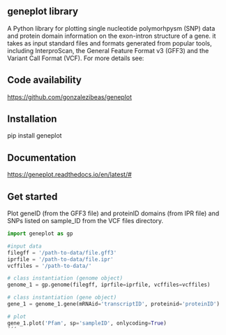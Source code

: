 ## geneplot library

A Python library for plotting single nucleotide polymorhpysm (SNP) data and 
protein domain information on the exon-intron structure of a gene. it takes as 
input standard files and formats generated from  popular tools, including 
InterproScan, the General Feature Format v3 (GFF3) and the Variant Call 
Format (VCF). For more details see:



## Code availability

https://github.com/gonzalezibeas/geneplot

## Installation

pip install geneplot

## Documentation

https://geneplot.readthedocs.io/en/latest/#

## Get started
Plot geneID (from the GFF3 file) and proteinID domains (from IPR file)
and SNPs listed on sample_ID from the VCF files directory.

```Python
import geneplot as gp

#input data
filegff = '/path-to-data/file.gff3'
iprfile = '/path-to-data/file.ipr'
vcffiles = '/path-to-data/'

# class instantiation (genome object)
genome_1 = gp.genome(filegff, iprfile=iprfile, vcffiles=vcffiles)

# class instantiation (gene object)
gene_1 = genome_1.gene(mRNAid='transcriptID', proteinid='proteinID')

# plot
gene_1.plot('Pfam', sp='sampleID', onlycoding=True)
´´´


